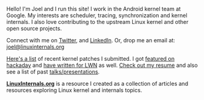 Hello! I'm Joel and I run this site! I work in the Android kernel team at Google. My interests are scheduler, tracing, synchronization and kernel internals. I also love contributing to the upstream Linux kernel and other open source projects.

Connect with me on [Twitter](https://twitter.com/joel_linux), and [LinkedIn](https://www.linkedin.com/in/joelagnel). Or, drop me an email at: [joel@linuxinternals.org](mailto:joel@linuxinternals.org)

[Here's a list](https://patchwork.kernel.org/project/LKML/list/?submitter=170577) of recent kernel patches I submitted. I got [featured on hackaday](http://hackaday.com/2014/06/08/the-in-circuit-sd-card-switch/) and [have written for LWN](https://lwn.net/Articles/744522/) as well. [Check out my resume](/joel/joel-resume.pdf) and also see a list of past [talks/presentations](/resources).

**[LinuxInternals.org](/linuxinternals/)** is a resource I created as a collection of articles and resources exploring Linux kernel and internals topics.

